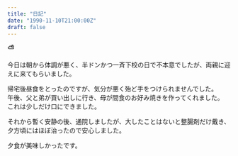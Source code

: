 ```yaml
---
title: "日記"
date: "1990-11-10T21:00:00Z"
draft: false
---
```


__⛅__

今日は朝から体調が悪く、半ドンかつ一斉下校の日で不本意でしたが、両親に迎えに来てもらいました。

帰宅後昼食をとったのですが、気分が悪く殆ど手をつけられませんでした。  
午後、父と弟が買い出しに行き、母が間食のお好み焼きを作ってくれました。
これは少しだけ口にできました。

それから暫く安静の後、通院しましたが、大したことはないと整腸剤だけ戴き、夕方頃にはほぼ治ったので安心しました。

夕食が美味しかったです。